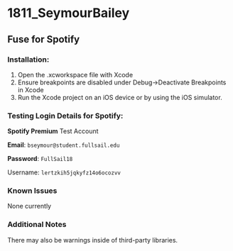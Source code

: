 # 1811_SeymourBailey

## Fuse for Spotify

### Installation:

1. Open the .xcworkspace file with Xcode
2. Ensure breakpoints are disabled under Debug->Deactivate Breakpoints in Xcode
3. Run the Xcode project on an iOS device or by using the iOS simulator.



### Testing Login Details for Spotify:

**Spotify Premium** Test Account

**Email**: `bseymour@student.fullsail.edu`

**Password**: `FullSail18`

Username: `lertzkih5jqkyfz14o6ocozvv`



### Known Issues

None currently



### Additional Notes

There may also be warnings inside of third-party libraries.

